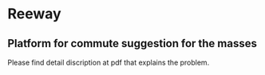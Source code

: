 # Reeway
## Platform for commute suggestion for the masses  
Please find detail discription at pdf that explains the problem.
